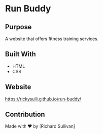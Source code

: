# Run Buddy

## Purpose
A website that offers fitness training services.

## Built With
* HTML
* CSS

## Website
https://rickysulli.github.io/run-buddy/

## Contribution
Made with ❤️ by [Richard Sullivan]
